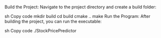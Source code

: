 Build the Project: Navigate to the project directory and create a build folder:

sh
Copy code
mkdir build
cd build
cmake ..
make
Run the Program: After building the project, you can run the executable:

sh
Copy code
./StockPricePredictor


